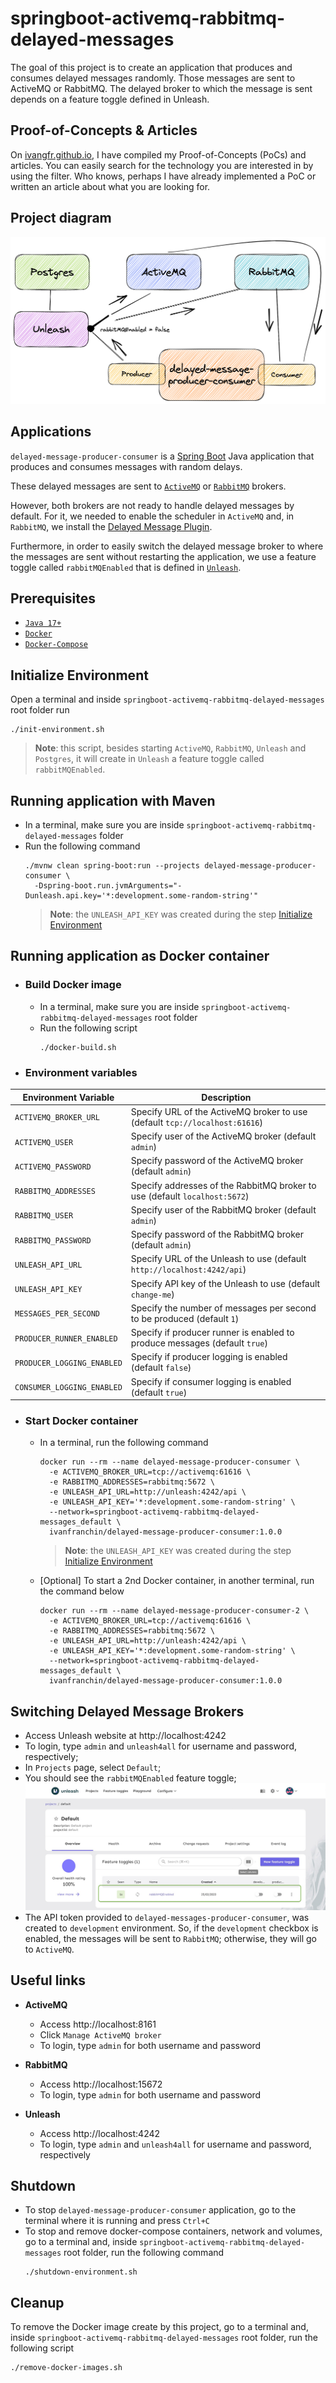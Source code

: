 # springboot-activemq-rabbitmq-delayed-messages

The goal of this project is to create an application that produces and consumes delayed messages randomly. Those messages are sent to ActiveMQ or RabbitMQ. The delayed broker to which the message is sent depends on a feature toggle defined in Unleash.

## Proof-of-Concepts & Articles

On [ivangfr.github.io](https://ivangfr.github.io), I have compiled my Proof-of-Concepts (PoCs) and articles. You can easily search for the technology you are interested in by using the filter. Who knows, perhaps I have already implemented a PoC or written an article about what you are looking for.

## Project diagram

![project-diagram](documentation/project-diagram.png)

## Applications

`delayed-message-producer-consumer` is a [Spring Boot](https://docs.spring.io/spring-boot/docs/current/reference/htmlsingle/) Java application that produces and consumes messages with random delays.

These delayed messages are sent to [`ActiveMQ`](https://activemq.apache.org/) or [`RabbitMQ`](https://www.rabbitmq.com/) brokers.

However, both brokers are not ready to handle delayed messages by default. For it, we needed to enable the scheduler in `ActiveMQ` and, in `RabbitMQ`, we install the [Delayed Message Plugin](https://github.com/rabbitmq/rabbitmq-delayed-message-exchange/).

Furthermore, in order to easily switch the delayed message broker to where the messages are sent without restarting the application, we use a feature toggle called `rabbitMQEnabled` that is defined in [`Unleash`](https://www.getunleash.io/).

## Prerequisites

- [`Java 17+`](https://www.oracle.com/java/technologies/downloads/#java17)
- [`Docker`](https://www.docker.com/)
- [`Docker-Compose`](https://docs.docker.com/compose/install/)

## Initialize Environment

Open a terminal and inside `springboot-activemq-rabbitmq-delayed-messages` root folder run
```
./init-environment.sh
```
> **Note**: this script, besides starting `ActiveMQ`, `RabbitMQ`, `Unleash` and `Postgres`, it will create in `Unleash` a feature toggle called `rabbitMQEnabled`. 

## Running application with Maven

- In a terminal, make sure you are inside `springboot-activemq-rabbitmq-delayed-messages` folder
- Run the following command
  ```
  ./mvnw clean spring-boot:run --projects delayed-message-producer-consumer \
    -Dspring-boot.run.jvmArguments="-Dunleash.api.key='*:development.some-random-string'"
  ```
  > **Note**: the `UNLEASH_API_KEY` was created during the step [Initialize Environment](#initialize-environment)

## Running application as Docker container

- ### Build Docker image

  - In a terminal, make sure you are inside `springboot-activemq-rabbitmq-delayed-messages` root folder
  - Run the following script
    ```
    ./docker-build.sh
    ```

- ### Environment variables
  
| Environment Variable       | Description                                                                 |
|----------------------------|-----------------------------------------------------------------------------|
| `ACTIVEMQ_BROKER_URL`      | Specify URL of the ActiveMQ broker to use (default `tcp://localhost:61616`) |
| `ACTIVEMQ_USER`            | Specify user of the ActiveMQ broker (default `admin`)                       |
| `ACTIVEMQ_PASSWORD`        | Specify password of the ActiveMQ broker (default `admin`)                   |
| `RABBITMQ_ADDRESSES`       | Specify addresses of the RabbitMQ broker to use (default `localhost:5672`)  |
| `RABBITMQ_USER`            | Specify user of the RabbitMQ broker (default `admin`)                       |
| `RABBITMQ_PASSWORD`        | Specify password of the RabbitMQ broker (default `admin`)                   |
| `UNLEASH_API_URL`          | Specify URL of the Unleash to use (default `http://localhost:4242/api`)     |
| `UNLEASH_API_KEY`          | Specify API key of the Unleash to use (default `change-me`)                 |
| `MESSAGES_PER_SECOND`      | Specify the number of messages per second to be produced (default `1`)      |
| `PRODUCER_RUNNER_ENABLED`  | Specify if producer runner is enabled to produce messages (default `true`)  |
| `PRODUCER_LOGGING_ENABLED` | Specify if producer logging is enabled (default `false`)                    |
| `CONSUMER_LOGGING_ENABLED` | Specify if consumer logging is enabled (default `true`)                     |

- ### Start Docker container

  - In a terminal, run the following command
    ```
    docker run --rm --name delayed-message-producer-consumer \
      -e ACTIVEMQ_BROKER_URL=tcp://activemq:61616 \
      -e RABBITMQ_ADDRESSES=rabbitmq:5672 \
      -e UNLEASH_API_URL=http://unleash:4242/api \
      -e UNLEASH_API_KEY='*:development.some-random-string' \
      --network=springboot-activemq-rabbitmq-delayed-messages_default \
      ivanfranchin/delayed-message-producer-consumer:1.0.0
    ```
    > **Note**: the `UNLEASH_API_KEY` was created during the step [Initialize Environment](#initialize-environment)

  - \[Optional\] To start a 2nd Docker container, in another terminal, run the command below
    ```
    docker run --rm --name delayed-message-producer-consumer-2 \
      -e ACTIVEMQ_BROKER_URL=tcp://activemq:61616 \
      -e RABBITMQ_ADDRESSES=rabbitmq:5672 \
      -e UNLEASH_API_URL=http://unleash:4242/api \
      -e UNLEASH_API_KEY='*:development.some-random-string' \
      --network=springboot-activemq-rabbitmq-delayed-messages_default \
      ivanfranchin/delayed-message-producer-consumer:1.0.0
    ```

## Switching Delayed Message Brokers

- Access Unleash website at http://localhost:4242
- To login, type `admin` and `unleash4all` for username and password, respectively;
- In `Projects` page, select `Default`;
- You should see the `rabbitMQEnabled` feature toggle;
  ![unleash-rabbitmqenabled](documentation/unleash-rabbitmqenabled.jpeg)
- The API token provided to `delayed-messages-producer-consumer`, was created to `development` environment. So, if the `development` checkbox is enabled, the messages will be sent to `RabbitMQ`; otherwise, they will go to `ActiveMQ`.

## Useful links

- **ActiveMQ**

  - Access http://localhost:8161
  - Click `Manage ActiveMQ broker`
  - To login, type `admin` for both username and password

- **RabbitMQ**

  - Access http://localhost:15672
  - To login, type `admin` for both username and password

- **Unleash**

  - Access http://localhost:4242
  - To login, type `admin` and `unleash4all` for username and password, respectively

## Shutdown

- To stop `delayed-message-producer-consumer` application, go to the terminal where it is running and press `Ctrl+C`
- To stop and remove docker-compose containers, network and volumes, go to a terminal and, inside `springboot-activemq-rabbitmq-delayed-messages` root folder, run the following command
  ```
  ./shutdown-environment.sh
  ```
## Cleanup

To remove the Docker image create by this project, go to a terminal and, inside `springboot-activemq-rabbitmq-delayed-messages` root folder, run the following script
```
./remove-docker-images.sh
```
